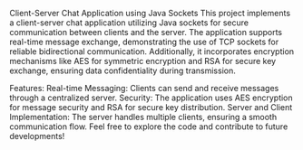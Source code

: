 Client-Server Chat Application using Java Sockets
This project implements a client-server chat application utilizing Java sockets for secure communication between clients and the server. The application supports real-time message exchange, demonstrating the use of TCP sockets for reliable bidirectional communication. Additionally, it incorporates encryption mechanisms like AES for symmetric encryption and RSA for secure key exchange, ensuring data confidentiality during transmission.

Features:
Real-time Messaging: Clients can send and receive messages through a centralized server.
Security: The application uses AES encryption for message security and RSA for secure key distribution.
Server and Client Implementation: The server handles multiple clients, ensuring a smooth communication flow.
Feel free to explore the code and contribute to future developments!

